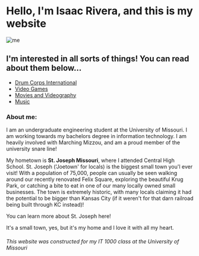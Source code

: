 <!DOCTYPE html>
<html>
  
  <head>
    <h1>
      Hello, I'm Isaac Rivera, and this is my website
    </h1>
  </head>
  <img src='741922-7ef9e5ca-091c-477e-93e3-89829f18c684-0-IMG_9371.JPG' alt='me'>
  
  <body>
    <h2>
      I'm interested in all sorts of things! You can read about them below...
    </h2>
    <ul>
      <li><a href="Drum_Corps.md">Drum Corps International</a></li>
      <li><a href="Video_Games.md">Video Games</a></li>
      <li><a href="Movies.md">Movies and Videography</a></li>
      <li><a href="Music.md">Music</a></li>
    </ul>
    <h3>
      About me:
    </h3>  
    <p> I am an undergraduate engineering student at the University of Missouri. I am working towards my bachelors degree in information technology. I am heavily involved with Marching Mizzou, and am a proud member of the university snare line!

My hometown is <b>St. Joseph Missouri</b>, where I attended Central High School. St. Joseph ('Joetown' for locals) is the biggest small town you'l ever visit! With a population of 75,000, people can usually be seen walking around our recently renovated Felix Square, exploring the beautiful Krug Park, or catching a bite to eat in one of our many locally owned small businesses. The town is extremely historic, with many locals claiming it had the potential to be bigger than Kansas City (if it weren't for that darn railroad being built through KC instead)!
    
You can learn more about St. Joseph here!
    
It's a small town, yes, but it's my home and I love it with all my heart.</p>
    
<h6> This website was constructed for my IT 1000 class at the University of Missouri</h6>
  </body>
</html>
    

    

